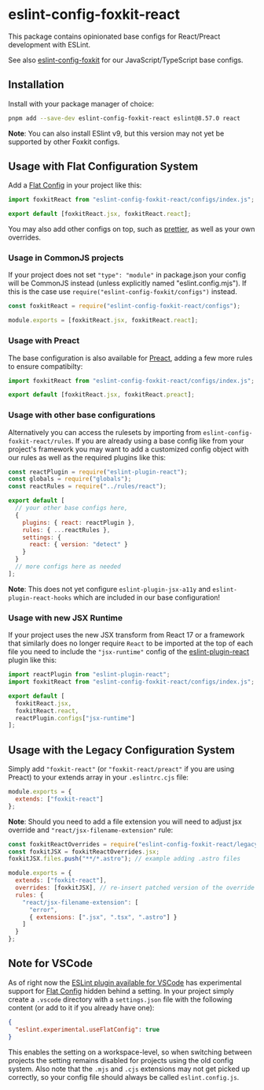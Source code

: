 # eslint-config-foxkit-react

This package contains opinionated base configs for React/Preact development with ESLint.

See also [eslint-config-foxkit](https://github.com/foxkit-js/eslint-config-foxkit) for our JavaScript/TypeScript base configs.

## Installation

Install with your package manager of choice:

```bash
pnpm add --save-dev eslint-config-foxkit-react eslint@8.57.0 react
```

**Note**: You can also install ESlint v9, but this version may not yet be supported by other Foxkit configs.

## Usage with Flat Configuration System

Add a [Flat Config] in your project like this:

```js
import foxkitReact from "eslint-config-foxkit-react/configs/index.js";

export default [foxkitReact.jsx, foxkitReact.react];
```

You may also add other configs on top, such as [prettier], as well as your own overrides.

### Usage in CommonJS projects

If your project does not set `"type": "module"` in package.json your config will be CommonJS instead (unless explicitly named "eslint.config.mjs"). If this is the case use `require("eslint-config-foxkit/configs")` instead.

```js
const foxkitReact = require("eslint-config-foxkit-react/configs");

module.exports = [foxkitReact.jsx, foxkitReact.react];
```

### Usage with Preact

The base configuration is also available for [Preact], adding a few more rules to ensure compatibilty:

```js
import foxkitReact from "eslint-config-foxkit-react/configs/index.js";

export default [foxkitReact.jsx, foxkitReact.preact];
```

### Usage with other base configurations

Alternatively you can access the rulesets by importing from `eslint-config-foxkit-react/rules`. If you are already using a base config like from your project's framework you may want to add a customized config object with our rules as well as the required plugins like this:

```js
const reactPlugin = require("eslint-plugin-react");
const globals = require("globals");
const reactRules = require("../rules/react");

export default [
  // your other base configs here,
  {
    plugins: { react: reactPlugin },
    rules: { ...reactRules },
    settings: {
      react: { version: "detect" }
    }
  }
  // more configs here as needed
];
```

**Note**: This does not yet configure `eslint-plugin-jsx-a11y` and `eslint-plugin-react-hooks` which are included in our base configuration!

### Usage with new JSX Runtime

If your project uses the new JSX transform from React 17 or a framework that similarly does no longer require `React` to be imported at the top of each file you need to include the `"jsx-runtime"` config of the [eslint-plugin-react] plugin like this:

```js
import reactPlugin from "eslint-plugin-react";
import foxkitReact from "eslint-config-foxkit-react/configs/index.js";

export default [
  foxkitReact.jsx,
  foxkitReact.react,
  reactPlugin.configs["jsx-runtime"]
];
```

## Usage with the Legacy Configuration System

Simply add `"foxkit-react"` (or `"foxkit-react/preact"` if you are using Preact) to your extends array in your `.eslintrc.cjs` file:

```js
module.exports = {
  extends: ["foxkit-react"]
};
```

**Note**: Should you need to add a file extension you will need to adjust jsx override and `"react/jsx-filename-extension"` rule:

```js
const foxkitReactOverrides = require("eslint-config-foxkit-react/legacy/overrides");
const foxkitJSX = foxkitReactOverrides.jsx;
foxkitJSX.files.push("**/*.astro"); // example adding .astro files

module.exports = {
  extends: ["foxkit-react"],
  overrides: [foxkitJSX], // re-insert patched version of the override
  rules: {
    "react/jsx-filename-extension": [
      "error",
      { extensions: [".jsx", ".tsx", ".astro"] }
    ]
  }
};
```

## Note for VSCode

As of right now the [ESLint plugin available for VSCode](https://marketplace.visualstudio.com/items?itemName=dbaeumer.vscode-eslint) has experimental support for [Flat Config] hidden behind a setting. In your project simply create a `.vscode` directory with a `settings.json` file with the following content (or add to it if you already have one):

```json
{
  "eslint.experimental.useFlatConfig": true
}
```

This enables the setting on a workspace-level, so when switching between projects the setting remains disabled for projects using the old config system. Also note that the `.mjs` and `.cjs` extensions may not get picked up correctly, so your config file should always be called `eslint.config.js`.

[Preact]: https://preactjs.com/
[eslint-plugin-react]: https://github.com/jsx-eslint/eslint-plugin-react
[Flat Config]: (https://eslint.org/docs/latest/use/configure/configuration-files-new)
[prettier]: (https://www.npmjs.com/package/eslint-config-prettier)
